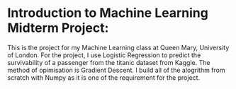 # Introduction to Machine Learning Midterm Project:
This is the project for my Machine Learning class at Queen Mary, University of London. 
For the project, I use Logistic Regression to predict the survivability of a passenger from the titanic dataset from Kaggle.
The method of opimisation is Gradient Descent. I build all of the alogrithm from scratch with Numpy as it is one of the requirement for the project.
